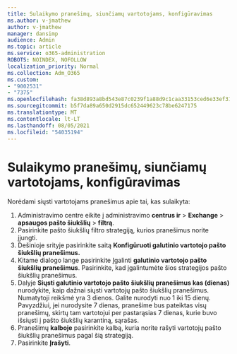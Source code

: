 ```yaml
---
title: Sulaikymo pranešimų, siunčiamų vartotojams, konfigūravimas
ms.author: v-jmathew
author: v-jmathew
manager: dansimp
audience: Admin
ms.topic: article
ms.service: o365-administration
ROBOTS: NOINDEX, NOFOLLOW
localization_priority: Normal
ms.collection: Adm_O365
ms.custom:
- "9002531"
- "7375"
ms.openlocfilehash: fa38d893a8bd543e87c0239f1a88d9c1caa33153ced6e33ef31c309be8989e95
ms.sourcegitcommit: b5f7da89a650d2915dc652449623c78be6247175
ms.translationtype: MT
ms.contentlocale: lt-LT
ms.lasthandoff: 08/05/2021
ms.locfileid: "54035194"
---
```

# <a name="configure-quarantine-notifications-sent-to-users"></a>Sulaikymo pranešimų, siunčiamų vartotojams, konfigūravimas

Norėdami siųsti vartotojams pranešimus apie tai, kas sulaikyta:

1. Administravimo centre eikite į administravimo **centrus ir**  >  **Exchange**  >  **apsaugos pašto šiukšlių**  >  **filtrą**.
2. Pasirinkite pašto šiukšlių filtro strategiją, kurios pranešimus norite įjungti.
3. Dešinioje srityje pasirinkite saitą **Konfigūruoti galutinio vartotojo pašto šiukšlių pranešimus.**
4. Kitame dialogo lange pasirinkite Įgalinti **galutinio vartotojo pašto šiukšlių pranešimus**. Pasirinkite, kad įgalintumėte šios strategijos pašto šiukšlių pranešimus.
5. Dalyje **Siųsti galutinio vartotojo pašto šiukšlių pranešimus kas (dienas)** nurodykite, kaip dažnai siųsti vartotojų pašto šiukšlių pranešimus. Numatytoji reikšmė yra 3 dienos. Galite nurodyti nuo 1 iki 15 dienų. Pavyzdžiui, jei nurodysite 7 dienas, pranešime bus pateiktas visų pranešimų, skirtų tam vartotojui per pastarąsias 7 dienas, kurie buvo išsiųsti į pašto šiukšlių karantiną, sąrašas.
6. Pranešimų **kalboje** pasirinkite kalbą, kuria norite rašyti vartotojų pašto šiukšlių pranešimus pagal šią strategiją.
7. Pasirinkite **Įrašyti**.
